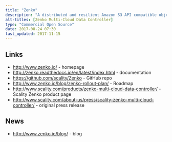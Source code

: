 ```yaml
---
title: "Zenko"
description: "A distributed and resilient Amazon S3 API compatible object storage gateway / proxy.  Current scope is a Docker Swarm stack of a cluster of Zenko CloudServer (previously S3 Server) instances with nginx as a front end load balancer, which provide the S3 compatible API backed by Scality RING or Amazon S3, as well as persistent local storage or transient in-memory storage via a shared CloudServer data and metadata daemon.  Roadmap includes support for Azure Blob Storage, support for other container management systems such as Kubernetes, plus two new sub-projects - Backbeat (which will provide policy-based data workflows such as replication or migration) and Clueso (which will provide object metadata search and analytics using Apache Spark).  First released in July 2017, and hosted on GitHub under an Apache 2.0 licence."
alt-titles: [Zenko Multi-Cloud Data Controller]
type: "Commercial Open Source"
date: 2017-08-24 07:30
last_updated: 2017-11-15
---
```

## Links

* <http://www.zenko.io/> - homepage
* <http://zenko.readthedocs.io/en/latest/index.html> - documentation
* <https://github.com/scality/Zenko> - GitHub repo
* <http://www.zenko.io/blog/zenko-rollout-plan/> - Roadmap
* <http://www.scality.com/products/zenko-multi-cloud-data-controller/> - Scality Zenko product page
* <http://www.scality.com/about-us/press/scality-zenko-multi-cloud-controller/> - original press release

## News

* <http://www.zenko.io/blog/> - blog
